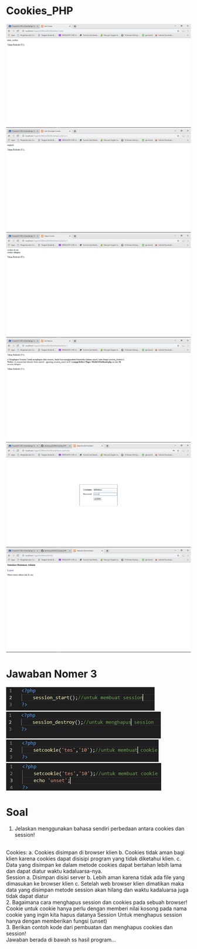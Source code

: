 # Cookies_PHP
![alt text](https://github.com/Abimanyu02XR4/Cookies_PHP/blob/master/1.png?raw=true)
![alt text](https://github.com/Abimanyu02XR4/Cookies_PHP/blob/master/2.png?raw=true)
![alt text](https://github.com/Abimanyu02XR4/Cookies_PHP/blob/master/3.png?raw=true)
![alt text](https://github.com/Abimanyu02XR4/Cookies_PHP/blob/master/4.png?raw=true)
![alt text](https://github.com/Abimanyu02XR4/Cookies_PHP/blob/master/5.png?raw=true)
![alt text](https://github.com/Abimanyu02XR4/Cookies_PHP/blob/master/6.png?raw=true)

# Jawaban Nomer 3
 
  ![alt text](https://github.com/Abimanyu02XR4/Cookies_PHP/blob/master/7.PNG?raw=true)
  ![alt text](https://github.com/Abimanyu02XR4/Cookies_PHP/blob/master/8.PNG?raw=true)
  ![alt text](https://github.com/Abimanyu02XR4/Cookies_PHP/blob/master/9.PNG?raw=true)
  ![alt text](https://github.com/Abimanyu02XR4/Cookies_PHP/blob/master/10.PNG?raw=true)
  
# Soal

1. Jelaskan menggunakan bahasa sendiri perbedaan antara cookies dan session!
<br>
  Cookies:
  a. Cookies disimpan di browser klien
  b. Cookies tidak aman bagi klien karena cookies dapat disisipi program yang tidak diketahui klien.
  c. Data yang disimpan ke dalam metode cookies dapat bertahan lebih lama dan dapat diatur waktu kadaluarsa-nya.
  <br>
  Session
  a. Disimpan disisi server
  b. Lebih aman karena tidak ada file yang dimasukan ke browser klien
  c. Setelah web browser klien dimatikan maka data yang disimpan metode session akan hilang 
  dan waktu kadaluarsa juga tidak dapat diatur
  <br>
2. Bagaimana cara menghapus session dan cookies pada sebuah browser! 
<br>
  Cookie
  untuk cookie hanya perlu dengan memberi nilai kosong pada nama cookie yang ingin kita hapus datanya
  Session
  Untuk menghapus session hanya dengan memberikan fungsi (unset)<br>
3. Berikan contoh kode dari pembuatan dan menghapus cookies dan session!<br>
    Jawaban berada di bawah ss hasil program...

